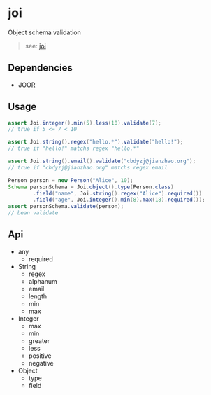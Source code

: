 # joi

Object schema validation 

> see: [joi](https://github.com/hapijs/joi)

## Dependencies

- [JOOR](https://github.com/jooq/joor)

## Usage

```java
assert Joi.integer().min(5).less(10).validate(7);
// true if 5 <= 7 < 10

assert Joi.string().regex("hello.*").validate("hello!");
// true if "hello!" matchs regex "hello.*"

assert Joi.string().email().validate("cbdyzj@jianzhao.org");
// true if "cbdyzj@jianzhao.org" matchs regex email

Person person = new Person("Alice", 10);
Schema personSchema = Joi.object().type(Person.class)
        .field("name", Joi.string().regex("Alice").required())
        .field("age", Joi.integer().min(8).max(18).required());
assert personSchema.validate(person);
// bean validate

```

## Api

- any
  - required
- String
  - regex
  - alphanum
  - email
  - length
  - min
  - max
- Integer
  - max
  - min
  - greater
  - less
  - positive
  - negative
- Object
  - type
  - field
